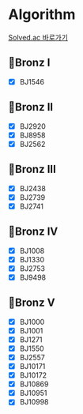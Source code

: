 # Algorithm
[Solved.ac 바로가기](https://solved.ac/class)
## 🥉Bronz I
- [X] BJ1546
## 🥉Bronz II
- [X] BJ2920
- [X] BJ8958
- [X] BJ2562
## 🥉Bronz III
- [X] BJ2438
- [X] BJ2739
- [X] BJ2741
## 🥉Bronz IV
- [X] BJ1008
- [X] BJ1330
- [X] BJ2753
- [X] BJ9498
## 🥉Bronz V
- [X] BJ1000
- [X] BJ1001
- [X] BJ1271
- [X] BJ1550
- [X] BJ2557
- [X] BJ10171
- [X] BJ10172
- [X] BJ10869
- [X] BJ10951
- [X] BJ10998
